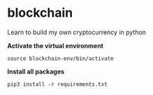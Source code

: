 # blockchain
Learn to build my own cryptocurrency in python

**Activate the virtual environment**
```
source blockchain-env/bin/activate
```

**Install all packages**
```
pip3 install -r requirements.txt
```
